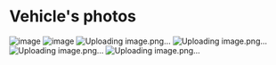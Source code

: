 Vehicle's photos
====
![image](https://github.com/AdrianRR20/Robot-Knights/assets/174557020/7557289e-495a-4a75-a333-d7218784618e)
![image](https://github.com/AdrianRR20/Robot-Knights/assets/174557020/4c3437b6-4fcd-4e9d-8765-ebdf62be6719)
![Uploading image.png…]()
![Uploading image.png…]()
![Uploading image.png…]()
![Uploading image.png…]()
